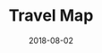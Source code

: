 ---
layout: default
title: Travel Map
date: 2018-08-02
label: Mapbox map
description: Using Mapbox, this map displays all of the places that I have traveled to. The data is loaded using a GraphQL API from WordPress.
permalink: /travel-map
---